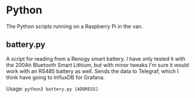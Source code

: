 # Python
The Python scripts running on a Raspberry Pi in the van.

## battery.py
A script for reading from a Renogy smart battery. I have only tested it with the 200Ah Bluetooth Smart Lithium, but with minor tweaks I'm sure it would work with an RS485 battery as well. Sends the data to Telegraf, which I think have going to InfluxDB for Grafana.

Usage: `python3 battery.py [ADDRESS]`

